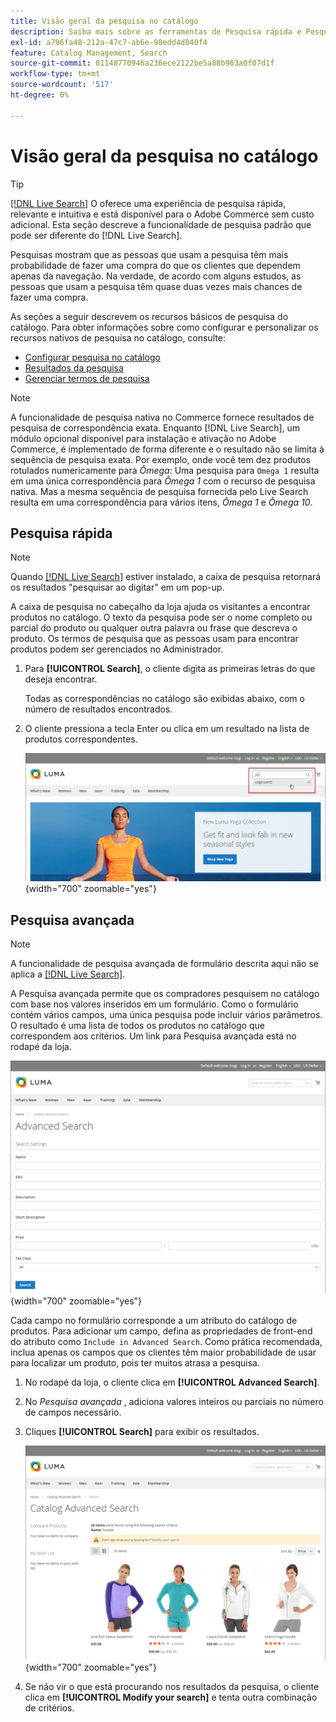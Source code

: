 ```yaml
---
title: Visão geral da pesquisa no catálogo
description: Saiba mais sobre as ferramentas de Pesquisa rápida e Pesquisa avançada que os clientes podem usar para localizar produtos na loja.
exl-id: a796fa48-212a-47c7-ab6e-98edd4d040f4
feature: Catalog Management, Search
source-git-commit: 01148770946a236ece2122be5a88b963a0f07d1f
workflow-type: tm+mt
source-wordcount: '517'
ht-degree: 0%

---
```


# Visão geral da pesquisa no catálogo

>[!TIP]
>
>[[!DNL Live Search]](https://experienceleague.adobe.com/docs/commerce-merchant-services/live-search/overview.html) O oferece uma experiência de pesquisa rápida, relevante e intuitiva e está disponível para o Adobe Commerce sem custo adicional. Esta seção descreve a funcionalidade de pesquisa padrão que pode ser diferente do [!DNL Live Search].

Pesquisas mostram que as pessoas que usam a pesquisa têm mais probabilidade de fazer uma compra do que os clientes que dependem apenas da navegação. Na verdade, de acordo com alguns estudos, as pessoas que usam a pesquisa têm quase duas vezes mais chances de fazer uma compra.

As seções a seguir descrevem os recursos básicos de pesquisa do catálogo. Para obter informações sobre como configurar e personalizar os recursos nativos de pesquisa no catálogo, consulte:

- [Configurar pesquisa no catálogo](search-configuration.md)
- [Resultados da pesquisa](search-results.md)
- [Gerenciar termos de pesquisa](search-terms.md)

>[!NOTE]
>
>A funcionalidade de pesquisa nativa no Commerce fornece resultados de pesquisa de correspondência exata. Enquanto [!DNL Live Search], um módulo opcional disponível para instalação e ativação no Adobe Commerce, é implementado de forma diferente e o resultado não se limita à sequência de pesquisa exata. Por exemplo, onde você tem dez produtos rotulados numericamente para _Ômega_: Uma pesquisa para `Omega 1` resulta em uma única correspondência para _Ômega 1_ com o recurso de pesquisa nativa. Mas a mesma sequência de pesquisa fornecida pelo Live Search resulta em uma correspondência para vários itens, _Ômega 1_ e _Ômega 10_.

## Pesquisa rápida

>[!NOTE]
>
>Quando [[!DNL Live Search]](https://experienceleague.adobe.com/docs/commerce-merchant-services/live-search/live-search-storefront/quick-tour.html) estiver instalado, a caixa de pesquisa retornará os resultados &quot;pesquisar ao digitar&quot; em um pop-up.

A caixa de pesquisa no cabeçalho da loja ajuda os visitantes a encontrar produtos no catálogo. O texto da pesquisa pode ser o nome completo ou parcial do produto ou qualquer outra palavra ou frase que descreva o produto. Os termos de pesquisa que as pessoas usam para encontrar produtos podem ser gerenciados no Administrador.

1. Para **[!UICONTROL Search]**, o cliente digita as primeiras letras do que deseja encontrar.

   Todas as correspondências no catálogo são exibidas abaixo, com o número de resultados encontrados.

1. O cliente pressiona a tecla Enter ou clica em um resultado na lista de produtos correspondentes.

   ![Pesquisar](./assets/storefront-search-box.png){width="700" zoomable="yes"}

## Pesquisa avançada

>[!NOTE]
>
>A funcionalidade de pesquisa avançada de formulário descrita aqui não se aplica a [[!DNL Live Search]](https://experienceleague.adobe.com/docs/commerce-merchant-services/live-search/overview.html).

A Pesquisa avançada permite que os compradores pesquisem no catálogo com base nos valores inseridos em um formulário. Como o formulário contém vários campos, uma única pesquisa pode incluir vários parâmetros. O resultado é uma lista de todos os produtos no catálogo que correspondem aos critérios. Um link para Pesquisa avançada está no rodapé da loja.

![Pesquisa avançada](./assets/storefront-search-advanced.png){width="700" zoomable="yes"}

Cada campo no formulário corresponde a um atributo do catálogo de produtos. Para adicionar um campo, defina as propriedades de front-end do atributo como `Include in Advanced Search`. Como prática recomendada, inclua apenas os campos que os clientes têm maior probabilidade de usar para localizar um produto, pois ter muitos atrasa a pesquisa.

1. No rodapé da loja, o cliente clica em **[!UICONTROL Advanced Search]**.

1. No _Pesquisa avançada_ , adiciona valores inteiros ou parciais no número de campos necessário.

1. Cliques **[!UICONTROL Search]** para exibir os resultados.

   ![Resultados da pesquisa](./assets/storefront-search-advanced-results-modify.png){width="700" zoomable="yes"}

1. Se não vir o que está procurando nos resultados da pesquisa, o cliente clica em **[!UICONTROL Modify your search]** e tenta outra combinação de critérios.
